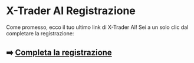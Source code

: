 # X-Trader AI Registrazione

Come promesso, ecco il tuo ultimo link di X-Trader AI! Sei a un solo clic dal completare la registrazione:

## ➡️ [Completa la registrazione](https://is.gd/o2yGui)